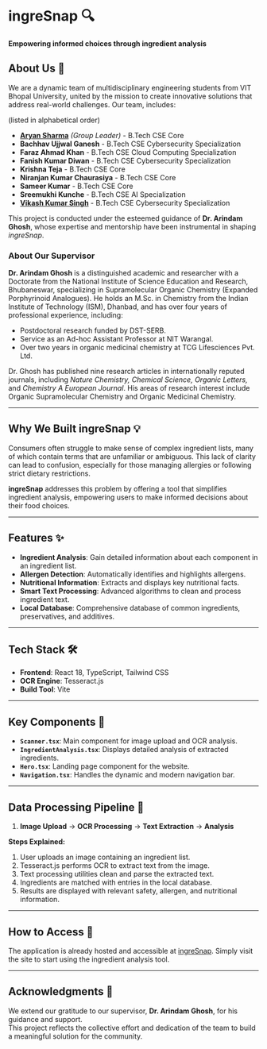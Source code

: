 # ingreSnap 🔍  

**Empowering informed choices through ingredient analysis**  

## About Us 🌟  

We are a dynamic team of multidisciplinary engineering students from VIT Bhopal University, united by the mission to create innovative solutions that address real-world challenges. Our team, includes:  


(listed in alphabetical order)
- **[Aryan Sharma](https://www.linkedin.com/in/aryan-sharma-techynar/)** *(Group Leader)* - B.Tech CSE Core  
- **Bachhav Ujjwal Ganesh** - B.Tech CSE Cybersecurity Specialization  
- **Faraz Ahmad Khan** - B.Tech CSE Cloud Computing Specialization  
- **Fanish Kumar Diwan** - B.Tech CSE Cybersecurity Specialization  
- **Krishna Teja** - B.Tech CSE Core  
- **Niranjan Kumar Chaurasiya** - B.Tech CSE Core  
- **Sameer Kumar** - B.Tech CSE Core  
- **Sreemukhi Kunche** - B.Tech CSE AI Specialization  
- **[Vikash Kumar Singh](https://www.linkedin.com/in/vikash-kumar-singh-62a948251/)** - B.Tech CSE Cybersecurity Specialization  

This project is conducted under the esteemed guidance of **Dr. Arindam Ghosh**, whose expertise and mentorship have been instrumental in shaping *ingreSnap*.  

### About Our Supervisor  

**Dr. Arindam Ghosh** is a distinguished academic and researcher with a Doctorate from the National Institute of Science Education and Research, Bhubaneswar, specializing in Supramolecular Organic Chemistry (Expanded Porphyrinoid Analogues). He holds an M.Sc. in Chemistry from the Indian Institute of Technology (ISM), Dhanbad, and has over four years of professional experience, including:  

- Postdoctoral research funded by DST-SERB.  
- Service as an Ad-hoc Assistant Professor at NIT Warangal.  
- Over two years in organic medicinal chemistry at TCG Lifesciences Pvt. Ltd.  

Dr. Ghosh has published nine research articles in internationally reputed journals, including *Nature Chemistry, Chemical Science, Organic Letters,* and *Chemistry A European Journal*. His areas of research interest include Organic Supramolecular Chemistry and Organic Medicinal Chemistry.  

---

## Why We Built ingreSnap 💡  

Consumers often struggle to make sense of complex ingredient lists, many of which contain terms that are unfamiliar or ambiguous. This lack of clarity can lead to confusion, especially for those managing allergies or following strict dietary restrictions.  

**ingreSnap** addresses this problem by offering a tool that simplifies ingredient analysis, empowering users to make informed decisions about their food choices.  

---

## Features ✨  

- **Ingredient Analysis**: Gain detailed information about each component in an ingredient list.  
- **Allergen Detection**: Automatically identifies and highlights allergens.  
- **Nutritional Information**: Extracts and displays key nutritional facts.  
- **Smart Text Processing**: Advanced algorithms to clean and process ingredient text.  
- **Local Database**: Comprehensive database of common ingredients, preservatives, and additives.  

---

## Tech Stack 🛠️  

- **Frontend**: React 18, TypeScript, Tailwind CSS  
- **OCR Engine**: Tesseract.js  
- **Build Tool**: Vite  

---

## Key Components 🔑  

- **`Scanner.tsx`**: Main component for image upload and OCR analysis.  
- **`IngredientAnalysis.tsx`**: Displays detailed analysis of extracted ingredients.  
- **`Hero.tsx`**: Landing page component for the website.  
- **`Navigation.tsx`**: Handles the dynamic and modern navigation bar.  

---

## Data Processing Pipeline 🔄  

1. **Image Upload** → **OCR Processing** → **Text Extraction** → **Analysis**  

**Steps Explained:**  
1. User uploads an image containing an ingredient list.  
2. Tesseract.js performs OCR to extract text from the image.  
3. Text processing utilities clean and parse the extracted text.  
4. Ingredients are matched with entries in the local database.  
5. Results are displayed with relevant safety, allergen, and nutritional information.  

---

## How to Access 🚀  

The application is already hosted and accessible at [ingreSnap](https://ingresnap.vercel.app). Simply visit the site to start using the ingredient analysis tool.  

---

## Acknowledgments 🙏  

We extend our gratitude to our supervisor, **Dr. Arindam Ghosh**, for his guidance and support.  
This project reflects the collective effort and dedication of the team to build a meaningful solution for the community.  

